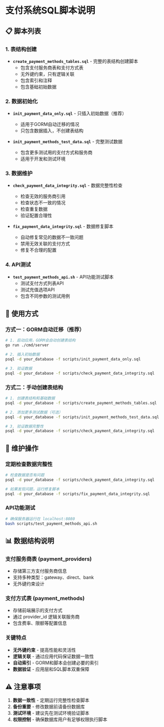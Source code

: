 # 支付系统SQL脚本说明

## 📋 脚本列表

### 1. 表结构创建
- **`create_payment_methods_tables.sql`** - 完整的表结构创建脚本
  - 包含支付服务商表和支付方式表
  - 无外键约束，只有逻辑关联
  - 包含索引和注释
  - 包含基础初始数据

### 2. 数据初始化
- **`init_payment_data_only.sql`** - 只插入初始数据（推荐）
  - 适用于GORM自动迁移的情况
  - 只包含数据插入，不创建表结构
  
- **`init_payment_methods_test_data.sql`** - 完整测试数据
  - 包含更多测试用的支付方式和服务商
  - 适用于开发和测试环境

### 3. 数据维护
- **`check_payment_data_integrity.sql`** - 数据完整性检查
  - 检查无效的服务商引用
  - 检查状态不一致的情况
  - 检查重复数据
  - 验证配置合理性

- **`fix_payment_data_integrity.sql`** - 数据修复脚本
  - 自动修复常见的数据不一致问题
  - 禁用无效关联的支付方式
  - 修复不合理的配置

### 4. API测试
- **`test_payment_methods_api.sh`** - API功能测试脚本
  - 测试支付方式列表API
  - 测试充值选项API
  - 包含不同参数的测试用例

## 🚀 使用方式

### 方式一：GORM自动迁移（推荐）

```bash
# 1. 启动应用，GORM会自动创建表结构
go run ./cmd/server

# 2. 插入初始数据
psql -d your_database -f scripts/init_payment_data_only.sql

# 3. 验证数据
psql -d your_database -f scripts/check_payment_data_integrity.sql
```

### 方式二：手动创建表结构

```bash
# 1. 创建表结构和基础数据
psql -d your_database -f scripts/create_payment_methods_tables.sql

# 2. 添加更多测试数据（可选）
psql -d your_database -f scripts/init_payment_methods_test_data.sql

# 3. 验证数据完整性
psql -d your_database -f scripts/check_payment_data_integrity.sql
```

## 🔧 维护操作

### 定期检查数据完整性
```bash
# 检查数据是否有问题
psql -d your_database -f scripts/check_payment_data_integrity.sql

# 如果发现问题，运行修复脚本
psql -d your_database -f scripts/fix_payment_data_integrity.sql
```

### API功能测试
```bash
# 确保服务器运行在 localhost:8080
bash scripts/test_payment_methods_api.sh
```

## 📊 数据结构说明

### 支付服务商表 (payment_providers)
- 存储第三方支付服务商信息
- 支持多种类型：gateway、direct、bank
- 无外键约束设计

### 支付方式表 (payment_methods)
- 存储前端展示的支付方式
- 通过 provider_id 逻辑关联服务商
- 包含费率、限额等配置信息

### 关键特点
- **无外键约束** - 提高性能和灵活性
- **逻辑关联** - 通过应用代码保证数据一致性
- **自动索引** - GORM和脚本会创建必要的索引
- **数据验证** - 应用层和SQL脚本双重保障

## ⚠️ 注意事项

1. **数据一致性** - 定期运行完整性检查脚本
2. **备份重要** - 修改数据前请备份数据库
3. **测试环境** - 建议先在测试环境验证脚本
4. **权限控制** - 确保数据库用户有足够权限执行脚本
